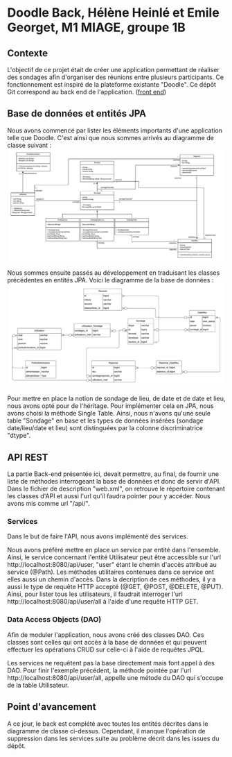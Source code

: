 # Doodle Back, Hélène Heinlé et Emile Georget, M1 MIAGE, groupe 1B


## Contexte
L'objectif de ce projet était de créer une application permettant de réaliser des sondages afin d'organiser des réunions entre plusieurs participants. Ce fonctionnement est inspiré de la plateforme existante "Doodle".
Ce dépôt Git correspond au back end de l'application. ([front end](https://github.com/Equilat/DoodleFront))

## Base de données et entités JPA
Nous avons commencé par lister les éléments importants d'une application telle que Doodle. C'est ainsi que nous sommes arrivés au diagramme de classe suivant :
![](class_diagram.png)

Nous sommes ensuite passés au développement en traduisant les classes précédentes en entités JPA. Voici le diagramme de la base de données :
![](base_diagram.png)

Pour mettre en place la notion de sondage de lieu, de date et de date et lieu, nous avons opté pour de l'héritage. Pour implémenter cela en JPA, nous avons choisi la méthode Single Table. Ainsi, nous n'avons qu'une seule table "Sondage" en base et les types de données insérées (sondage date/lieu/date et lieu) sont distinguées par la colonne discriminatrice "dtype".

## API REST
La partie Back-end présentée ici, devait permettre, au final, de fournir une liste de méthodes interrogeant la base de données et donc de servir d'API. Dans le fichier de description "web.xml", on retrouve le répertoire contenant les classes d'API et aussi l'url qu'il faudra pointer pour y accéder. Nous avons mis comme url "/api/".

### Services
Dans le but de faire l'API, nous avons implémenté des services.

Nous avons préféré mettre en place un service par entité dans l'ensemble. Ainsi, le service concernant l'entité Utilisateur peut être accessible sur l'url http://localhost:8080/api/user, "user" étant le chemin d'accès attribué au service (@Path). Les méthodes utilitaires contenues dans ce service ont elles aussi un chemin d'accès. Dans la decription de ces méthodes, il y a aussi le type de requête HTTP accepté (@GET, @POST, @DELETE, @PUT). Ainsi, pour lister tous les utilisateurs, il faudrait interroger l'url http://localhost:8080/api/user/all à l'aide d'une requête HTTP GET.

### Data Access Objects (DAO)
Afin de moduler l'application, nous avons créé des classes DAO. Ces classes sont celles qui ont accès à la base de données et qui peuvent effectuer les opérations CRUD sur celle-ci à l'aide de requêtes JPQL.


Les services ne requêtent pas la base directement mais font appel à des DAO. Pour finir l'exemple précédent, la méthode pointée par l'url http://localhost:8080/api/user/all, appelle une métode du DAO qui s'occupe de la table Utilisateur.

## Point d'avancement
A ce jour, le back est complété avec toutes les entités décrites dans le diagramme de classe ci-dessus. Cependant, il manque l'opération de suppression dans les services suite au problème décrit dans les issues du dépôt.



